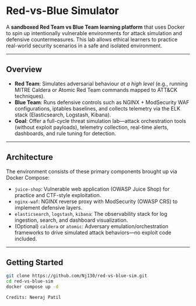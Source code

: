 # Red-vs-Blue Simulator

A **sandboxed Red Team vs Blue Team learning platform** that uses Docker to spin up intentionally vulnerable environments for attack simulation and defensive countermeasures. This lab allows ethical learners to practice real-world security scenarios in a safe and isolated environment.

---

##  Overview

- **Red Team**: Simulates adversarial behaviour *at a high level* (e.g., running MITRE Caldera or Atomic Red Team commands mapped to ATT&CK techniques).
- **Blue Team**: Runs defensive controls such as NGINX + ModSecurity WAF configurations, iptables baselines, and collects telemetry via the ELK stack (Elasticsearch, Logstash, Kibana).
- **Goal**: Offer a full-cycle threat simulation lab—attack orchestration tools (without exploit payloads), telemetry collection, real-time alerts, dashboards, and rule tuning for detection.

---

##  Architecture

The environment consists of these primary components brought up via Docker Compose:

- `juice-shop`: Vulnerable web application (OWASP Juice Shop) for practice and CTF-style exploitation.
- `nginx-waf`: NGINX reverse proxy with ModSecurity (OWASP CRS) to implement defensive layers.
- `elasticsearch`, `logstash`, `kibana`: The observability stack for log ingestion, search, and dashboard visualization.
- (Optional) `caldera` or `atomic`: Adversary emulation/orchestration frameworks to drive simulated attack behaviors—no exploit code included.

---

##  Getting Started

```bash
git clone https://github.com/Nj130/red-vs-blue-sim.git
cd red-vs-blue-sim
docker compose up -d

Credits: Neeraj Patil